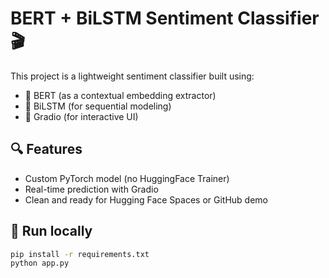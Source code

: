 # BERT + BiLSTM Sentiment Classifier 🎬

This project is a lightweight sentiment classifier built using:
- 🤖 BERT (as a contextual embedding extractor)
- 🔁 BiLSTM (for sequential modeling)
- 🎨 Gradio (for interactive UI)

## 🔍 Features
- Custom PyTorch model (no HuggingFace Trainer)
- Real-time prediction with Gradio
- Clean and ready for Hugging Face Spaces or GitHub demo

## 🚀 Run locally

```bash
pip install -r requirements.txt
python app.py
